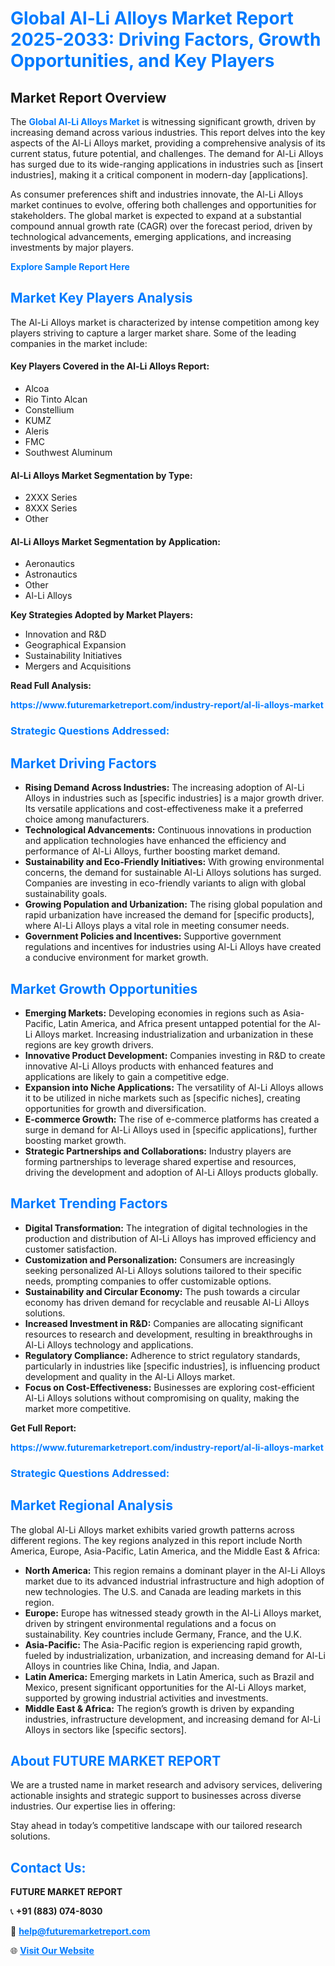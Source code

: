 <h1 style="color: #007BFF;">Global Al-Li Alloys Market Report 2025-2033: Driving Factors, Growth Opportunities, and Key Players</h1>

<section id="overview">
<h2>Market Report Overview</h2>
<p>The <a href="https://www.futuremarketreport.com/industry-report/al-li-alloys-market" style="color: #007BFF; text-decoration: none;"><strong>Global Al-Li Alloys Market</strong></a> is witnessing significant growth, driven by increasing demand across various industries. This report delves into the key aspects of the Al-Li Alloys market, providing a comprehensive analysis of its current status, future potential, and challenges. The demand for Al-Li Alloys has surged due to its wide-ranging applications in industries such as [insert industries], making it a critical component in modern-day [applications].</p>
<p>As consumer preferences shift and industries innovate, the Al-Li Alloys market continues to evolve, offering both challenges and opportunities for stakeholders. The global market is expected to expand at a substantial compound annual growth rate (CAGR) over the forecast period, driven by technological advancements, emerging applications, and increasing investments by major players.</p>
</section>

<section id="overview">
<p><a href="https://www.futuremarketreport.com/request-sample/reportId=120211" style="color: #007BFF; text-decoration: none;"><strong>Explore Sample Report Here</strong></a></p>
</section>

<section id="key-players">
<h2 style="color: #007BFF;">Market Key Players Analysis</h2>
<p>The Al-Li Alloys market is characterized by intense competition among key players striving to capture a larger market share. Some of the leading companies in the market include:</p>
<h4>Key Players Covered in the Al-Li Alloys Report:</h4>
<ul><li>Alcoa</li><li>Rio Tinto Alcan</li><li>Constellium</li><li>KUMZ</li><li>Aleris</li><li>FMC</li><li>Southwest Aluminum</li></ul>
<h4>Al-Li Alloys Market Segmentation by Type:</h4>
<ul><li>2XXX Series</li><li>8XXX Series</li><li>Other</li></ul>

<h4>Al-Li Alloys Market Segmentation by Application:</h4>
<ul><li>Aeronautics</li><li>Astronautics</li><li>Other</li><li>Al-Li Alloys</li></ul>
<p><strong>Key Strategies Adopted by Market Players:</strong></p>
<ul>
<li>Innovation and R&D</li>
<li>Geographical Expansion</li>
<li>Sustainability Initiatives</li>
<li>Mergers and Acquisitions</li>
</ul>
</section>

<section>
<p><strong>Read Full Analysis: </strong></p><a href="https://www.futuremarketreport.com/industry-report/al-li-alloys-market" style="color: #007BFF; text-decoration: none;"><strong>https://www.futuremarketreport.com/industry-report/al-li-alloys-market</strong></a>
<h3 style="color: #007BFF;">Strategic Questions Addressed:</h3>
</section>

<section id="driving-factors">
<h2 style="color: #007BFF;">Market Driving Factors</h2>
<ul>
<li><strong>Rising Demand Across Industries:</strong> The increasing adoption of Al-Li Alloys in industries such as [specific industries] is a major growth driver. Its versatile applications and cost-effectiveness make it a preferred choice among manufacturers.</li>
<li><strong>Technological Advancements:</strong> Continuous innovations in production and application technologies have enhanced the efficiency and performance of Al-Li Alloys, further boosting market demand.</li>
<li><strong>Sustainability and Eco-Friendly Initiatives:</strong> With growing environmental concerns, the demand for sustainable Al-Li Alloys solutions has surged. Companies are investing in eco-friendly variants to align with global sustainability goals.</li>
<li><strong>Growing Population and Urbanization:</strong> The rising global population and rapid urbanization have increased the demand for [specific products], where Al-Li Alloys plays a vital role in meeting consumer needs.</li>
<li><strong>Government Policies and Incentives:</strong> Supportive government regulations and incentives for industries using Al-Li Alloys have created a conducive environment for market growth.</li>
</ul>
</section>

<section id="growth-opportunities">
<h2 style="color: #007BFF;">Market Growth Opportunities</h2>
<ul>
<li><strong>Emerging Markets:</strong> Developing economies in regions such as Asia-Pacific, Latin America, and Africa present untapped potential for the Al-Li Alloys market. Increasing industrialization and urbanization in these regions are key growth drivers.</li>
<li><strong>Innovative Product Development:</strong> Companies investing in R&D to create innovative Al-Li Alloys products with enhanced features and applications are likely to gain a competitive edge.</li>
<li><strong>Expansion into Niche Applications:</strong> The versatility of Al-Li Alloys allows it to be utilized in niche markets such as [specific niches], creating opportunities for growth and diversification.</li>
<li><strong>E-commerce Growth:</strong> The rise of e-commerce platforms has created a surge in demand for Al-Li Alloys used in [specific applications], further boosting market growth.</li>
<li><strong>Strategic Partnerships and Collaborations:</strong> Industry players are forming partnerships to leverage shared expertise and resources, driving the development and adoption of Al-Li Alloys products globally.</li>
</ul>
</section>

<section id="trending-factors">
<h2 style="color: #007BFF;">Market Trending Factors</h2>
<ul>
<li><strong>Digital Transformation:</strong> The integration of digital technologies in the production and distribution of Al-Li Alloys has improved efficiency and customer satisfaction.</li>
<li><strong>Customization and Personalization:</strong> Consumers are increasingly seeking personalized Al-Li Alloys solutions tailored to their specific needs, prompting companies to offer customizable options.</li>
<li><strong>Sustainability and Circular Economy:</strong> The push towards a circular economy has driven demand for recyclable and reusable Al-Li Alloys solutions.</li>
<li><strong>Increased Investment in R&D:</strong> Companies are allocating significant resources to research and development, resulting in breakthroughs in Al-Li Alloys technology and applications.</li>
<li><strong>Regulatory Compliance:</strong> Adherence to strict regulatory standards, particularly in industries like [specific industries], is influencing product development and quality in the Al-Li Alloys market.</li>
<li><strong>Focus on Cost-Effectiveness:</strong> Businesses are exploring cost-efficient Al-Li Alloys solutions without compromising on quality, making the market more competitive.</li>
</ul>
</section>

<section>
<p><strong>Get Full Report: </strong></p><a href="https://www.futuremarketreport.com/industry-report/al-li-alloys-market" style="color: #007BFF; text-decoration: none;"><strong>https://www.futuremarketreport.com/industry-report/al-li-alloys-market</strong></a>
<h3 style="color: #007BFF;">Strategic Questions Addressed:</h3>
</section>


<section id="regional-analysis">
<h2 style="color: #007BFF;">Market Regional Analysis</h2>
<p>The global Al-Li Alloys market exhibits varied growth patterns across different regions. The key regions analyzed in this report include North America, Europe, Asia-Pacific, Latin America, and the Middle East & Africa:</p>
<ul>
<li><strong>North America:</strong> This region remains a dominant player in the Al-Li Alloys market due to its advanced industrial infrastructure and high adoption of new technologies. The U.S. and Canada are leading markets in this region.</li>
<li><strong>Europe:</strong> Europe has witnessed steady growth in the Al-Li Alloys market, driven by stringent environmental regulations and a focus on sustainability. Key countries include Germany, France, and the U.K.</li>
<li><strong>Asia-Pacific:</strong> The Asia-Pacific region is experiencing rapid growth, fueled by industrialization, urbanization, and increasing demand for Al-Li Alloys in countries like China, India, and Japan.</li>
<li><strong>Latin America:</strong> Emerging markets in Latin America, such as Brazil and Mexico, present significant opportunities for the Al-Li Alloys market, supported by growing industrial activities and investments.</li>
<li><strong>Middle East & Africa:</strong> The region’s growth is driven by expanding industries, infrastructure development, and increasing demand for Al-Li Alloys in sectors like [specific sectors].</li>
</ul>
</section>

<footer>
<h2 style="color: #007BFF;">About FUTURE MARKET REPORT</h2>
<p>We are a trusted name in market research and advisory services, delivering actionable insights and strategic support to businesses across diverse industries. Our expertise lies in offering:</p>

<p>Stay ahead in today’s competitive landscape with our tailored research solutions.</p>

<h2 style="color: #007BFF;">Contact Us:</h2>
<p><strong>FUTURE MARKET REPORT</strong></p>
<p>📞 <strong>+91 (883) 074-8030</strong></p>
<p>📧 <strong><a href="mailto:help@futuremarketreport.com" style="color: #007BFF;">help@futuremarketreport.com</a></strong></p>
<p>🌐 <strong><a href="https://www.futuremarketreport.com/" style="color: #007BFF;">Visit Our Website</a></strong></p>
</footer>